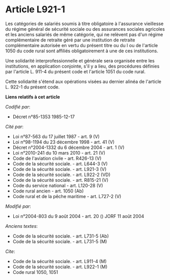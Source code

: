 # Article L921-1

Les catégories de salariés soumis à titre obligatoire à l'assurance vieillesse du régime général de sécurité sociale ou des
assurances sociales agricoles et les anciens salariés de même catégorie, qui ne relèvent pas d'un régime complémentaire de
retraite géré par une institution de retraite complémentaire autorisée en vertu du présent titre ou du I ou de l'article 1050
du code rural sont affiliés obligatoirement à une de ces institutions.

Une solidarité interprofessionnelle et générale sera organisée entre les institutions, en application conjointe, s'il y a
lieu, des procédures définies par l'article L. 911-4 du présent code et l'article 1051 du code rural. 

Cette solidarité s'étend aux opérations visées au dernier alinéa de l'article L. 922-1 du présent code.

**Liens relatifs à cet article**

_Codifié par_:

  - Décret n°85-1353 1985-12-17

_Cité par_:

  - Loi n°87-563 du 17 juillet 1987 - art. 9 (V)
  - Loi n°98-1194 du 23 décembre 1998 - art. 41 (V)
  - Décret n°2004-1332 du 6 décembre 2004 - art. 1 (V)
  - Loi n°2010-241 du 10 mars 2010 - art. 21 (V)
  - Code de l'aviation civile - art. R426-13 (V)
  - Code de la sécurité sociale. - art. L644-3 (V)
  - Code de la sécurité sociale. - art. L921-3 (V)
  - Code de la sécurité sociale. - art. L922-2 (VD)
  - Code de la sécurité sociale. - art. R815-21 (V)
  - Code du service national - art. L120-28 (V)
  - Code rural ancien - art. 1050 (Ab)
  - Code rural et de la pêche maritime - art. L727-2 (V)

_Modifié par_:

  - Loi n°2004-803 du 9 août 2004 - art. 20 () JORF 11 août 2004

_Anciens textes_:

  - Code de la sécurité sociale. - art. L731-5 (Ab)
  - Code de la sécurité sociale. - art. L731-5 (M)

_Cite_:

  - Code de la sécurité sociale. - art. L911-4 (M)
  - Code de la sécurité sociale. - art. L922-1 (M)
  - Code rural 1050, 1051

